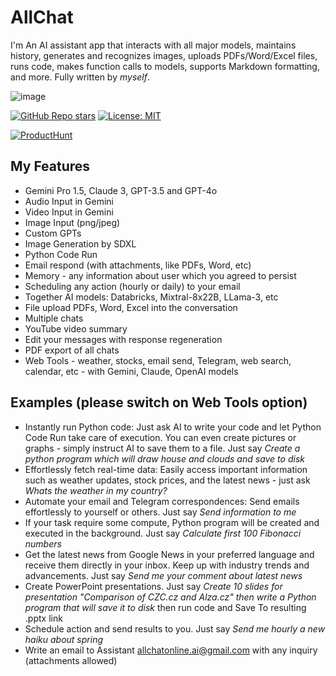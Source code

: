 # AllChat

I'm An AI assistant app that interacts with all major models, maintains history, generates and recognizes images, uploads PDFs/Word/Excel files, runs code, makes function calls to models, supports Markdown formatting, and more. Fully written by _myself_.

![image](https://allchat.online/AllChat.png)

[![GitHub Repo stars](https://img.shields.io/github/stars/msveshnikov/allchat)](https://github.com/msveshnikov/allchat)
[![License: MIT](https://img.shields.io/badge/License-MIT-green.svg)](https://opensource.org/licenses/MIT)

[![ProductHunt](https://api.producthunt.com/widgets/embed-image/v1/featured.svg?post_id=454662&theme=light)](https://www.producthunt.com/posts/allchat-3?utm_source=badge-featured&utm_medium=badge&utm_souce=badge-allchat-3)

## My Features

-   Gemini Pro 1.5, Claude 3, GPT-3.5 and GPT-4o
-   Audio Input in Gemini
-   Video Input in Gemini
-   Image Input (png/jpeg) 
-   Custom GPTs
-   Image Generation by SDXL
-   Python Code Run
-   Email respond (with attachments, like PDFs, Word, etc)
-   Memory - any information about user which you agreed to persist
-   Scheduling any action (hourly or daily) to your email
-   Together AI models: Databricks, Mixtral-8x22B, LLama-3, etc
-   File upload PDFs, Word, Excel into the conversation
-   Multiple chats
-   YouTube video summary
-   Edit your messages with response regeneration
-   PDF export of all chats
-   Web Tools - weather, stocks, email send, Telegram, web search, calendar, etc - with Gemini, Claude, OpenAI models

## Examples (please switch on Web Tools option)

-   Instantly run Python code: Just ask AI to write your code and let Python Code Run take care of execution. You can even create pictures or graphs - simply instruct AI to save them to a file. Just say _Create a python program which will draw house and clouds and save to disk_
-   Effortlessly fetch real-time data: Easily access important information such as weather updates, stock prices, and the latest news - just ask _Whats the weather in my country?_
-   Automate your email and Telegram correspondences: Send emails effortlessly to yourself or others. Just say _Send information to me_
-   If your task require some compute, Python program will be created and executed in the background. Just say _Calculate first 100 Fibonacci numbers_
-   Get the latest news from Google News in your preferred language and receive them directly in your inbox. Keep up with industry trends and advancements. Just say _Send me your comment about latest news_
-   Create PowerPoint presentations. Just say _Create 10 slides for presentation "Comparison of CZC.cz and Alza.cz" then write a Python program that will save it to disk_ then run code and Save To resulting .pptx link
-   Schedule action and send results to you. Just say _Send me hourly a new haiku about spring_
-   Write an email to Assistant <allchatonline.ai@gmail.com> with any inquiry (attachments allowed)
